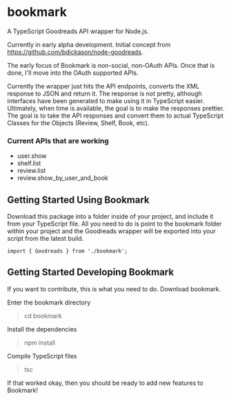 # bookmark
A TypeScript Goodreads API wrapper for Node.js.

Currently in early alpha development. Initial concept from https://github.com/bdickason/node-goodreads.

The early focus of Bookmark is non-social, non-OAuth APIs. Once that is done, I'll move into the OAuth supported APIs.

Currently the wrapper just hits the API endpoints, converts the XML response to JSON and return it. The response is not pretty, although interfaces have been generated to make using it in TypeScript easier. Ultimately, when time is available, the goal is to make the responses prettier. The goal is to take the API responses and convert them to actual TypeScript Classes for the Objects (Review, Shelf, Book, etc).

### Current APIs that are working
- user.show
- shelf.list
- review.list
- review.show\_by\_user\_and\_book

## Getting Started Using Bookmark

Download this package into a folder inside of your project, and include it from your TypeScript file. All you need to do is point to the bookmark folder within your project and the Goodreads wrapper will be exported into your script from the latest build.

`import { Goodreads } from './bookmark';`

## Getting Started Developing Bookmark

If you want to contribute, this is what you need to do. Download bookmark.

Enter the bookmark directory
> cd bookmark

Install the dependencies
> npm install

Compile TypeScript files
> tsc

If that worked okay, then you should be ready to add new features to Bookmark!